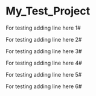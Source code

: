 # My_Test_Project

For testing adding line here 1#

For testing adding line here 2#

For testing adding line here 3#

For testing adding line here 4#

For testing adding line here 5#

For testing adding line here 6#
